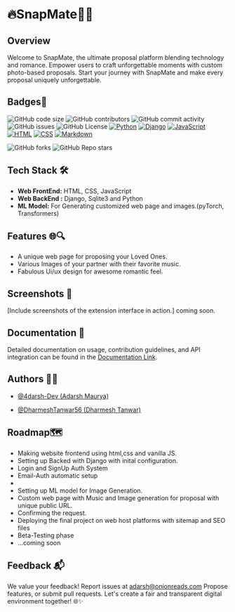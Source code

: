 # 🔥SnapMate💖💖


## Overview
Welcome to SnapMate, the ultimate proposal platform blending technology and romance. Empower users to craft unforgettable moments with custom photo-based proposals. Start your journey with SnapMate and make every proposal uniquely unforgettable.


<!-- <p align="center">
  <img src="https://onionreads.com/wp-content/uploads/2024/01/Screenshot-2024-01-15-014420.png" alt="SnapMate" width="600px" />
</p> -->

## Badges📛

![GitHub code size](https://img.shields.io/github/languages/code-size/4darsh-Dev/SnapMate?style=plastic)
![GitHub contributors](https://img.shields.io/github/contributors/4darsh-Dev/SnapMate?style=plastic)
![GitHub commit activity](https://img.shields.io/github/commit-activity/t/4darsh-Dev/SnapMate)
![GitHub issues](https://img.shields.io/github/issues/4darsh-Dev/SnapMate)
![GitHub License](https://img.shields.io/github/license/4darsh-Dev/SnapMate)
[![Python](https://img.shields.io/badge/Python-14354C?style=for-the-badge&logo=python&logoColor=white)](https://github.com/4darsh-Dev/SnapMate)
[![Django](https://img.shields.io/badge/Django-092E20?style=for-the-badge&logo=django&logoColor=white)](https://github.com/4darsh-Dev/SnapMate)
[![JavaScript]( 	https://img.shields.io/badge/JavaScript-F7DF1E?style=for-the-badge&logo=javascript&logoColor=black)](https://github.com/4darsh-Dev/SnapMate)
[![HTML](https://img.shields.io/badge/HTML5-E34F26?style=for-the-badge&logo=html5&logoColor=white)](https://github.com/4darsh-Dev/SnapMate)
[![CSS](https://img.shields.io/badge/CSS3-1572B6?style=for-the-badge&logo=css3&logoColor=white)](https://github.com/4darsh-Dev/SnapMate)
[![Markdown](https://img.shields.io/badge/Markdown-000000?style=for-the-badge&logo=markdown&logoColor=white)](https://github.com/4darsh-Dev/SnapMate)

<!-- ![GitHub Release](https://img.shields.io/github/v/release/4darsh-Dev/SnapMate) -->
![GitHub forks](https://img.shields.io/github/forks/4darsh-Dev/SnapMate)
![GitHub Repo stars](https://img.shields.io/github/stars/4darsh-Dev/SnapMate)

<!-- ## Cogni-BERT Model Evaluation Score 

### Eval Scores

<p align="center">
  <img src="https://onionreads.com/wp-content/uploads/2024/01/Screenshot-2024-01-22-210038.png" alt="BERT Fine-Tuned Eval Score " width="600px" />
</p>

|   Metric   |   Score   |
|:----------:|:---------:|
|  Accuracy  |  0.985993 |
| Precision  |  0.985138 |
|   Recall   |  0.985993 |
|  F1-Score  |  0.984211 |


### Confusion Matrix
<p align="center">
  <img src="https://onionreads.com/wp-content/uploads/2024/01/Screenshot-2024-01-22-210009.png" alt="BERT Confusion Matrix" width="600px" />
</p> -->



## Tech Stack 🛠️

- **Web FrontEnd:** HTML, CSS, JavaScript 
- **Web BackEnd :** Django, Sqlite3 and Python
- **ML Model:** For Generating customized web page and images.(pyTorch, Transformers)

## Features 🌐🔍
- A unique web page for proposing your Loved Ones.
- Various Images of your partner with their favorite music.
- Fabulous Ui/ux design for awesome romantic feel.


## Screenshots 📸

[Include screenshots of the extension interface in action.] coming soon.

## Documentation 📖

Detailed documentation on usage, contribution guidelines, and API integration can be found in the [Documentation Link](https://github.com/4darsh-Dev/SnapMate/wiki).

## Authors 🧑‍💻

- [@4darsh-Dev (Adarsh Maurya)](https://github.com/4darsh-Dev)

- [@DharmeshTanwar56 (Dharmesh Tanwar)](https://github.com/DharmeshTanwar56)


## Roadmap🗺️
- Making website frontend using html,css and vanilla JS.
- Setting up Backed with Django with inital configuration.
- Login and SignUp Auth System 
- Email-Auth automatic setup
- 
- Setting up ML model for Image Generation.
- Custom web page with Music and Image generation for proposal with unique public URL.
- Confirming the request.
- Deploying the final project on web host platforms with sitemap and SEO files
- Beta-Testing phase
- ...coming soon


## Feedback 📬

We value your feedback! Report issues at adarsh@onionreads.com 
Propose features, or submit pull requests. Let's create a fair and transparent digital environment together! 🌐✨
